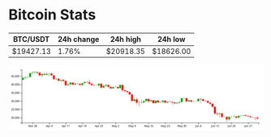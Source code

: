 # Bitcoin Stats

BTC/USDT|24h change|24h high|24h low|
|---|---|---|---|
|$19427.13|1.76%|$20918.35|$18626.00|

<img src="./chart.svg">
